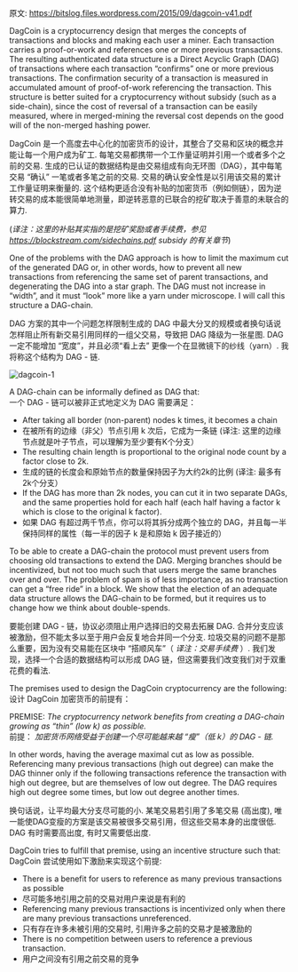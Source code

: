 原文: https://bitslog.files.wordpress.com/2015/09/dagcoin-v41.pdf  

DagCoin is a cryptocurrency design that merges the concepts of transactions and blocks and making each user a miner.
Each transaction carries a proof-or-work and references one or more previous transactions.
The resulting authenticated data structure is a Direct Acyclic Graph (DAG) of transactions where each transaction “confirms” one or more previous transactions.
The confirmation security of a transaction is measured in accumulated amount of proof-of-work referencing the transaction.
This structure is better suited for a cryptocurrency without subsidy (such as a side-chain), since the cost of reversal of a transaction can be easily measured, where in merged-mining the reversal cost depends on the good will of the non-merged hashing power.
 
DagCoin 是一个高度去中心化的加密货币的设计，其整合了交易和区块的概念并能让每一个用户成为矿工.
每笔交易都携带一个工作量证明并引用一个或者多个之前的交易.
生成的已认证的数据结构是由交易组成有向无环图（DAG），其中每笔交易 “确认” 一笔或者多笔之前的交易.
交易的确认安全性是以引用该交易的累计工作量证明来衡量的.
这个结构更适合没有补贴的加密货币（例如侧链），因为逆转交易的成本能很简单地测量，即逆转恶意的已联合的挖矿取决于善意的未联合的算力.

(*译注：这里的补贴其实指的是挖矿奖励或者手续费，参见 https://blockstream.com/sidechains.pdf subsidy 的有关章节*)

One of the problems with the DAG approach is how to limit the maximum cut of the generated DAG
or, in other words, how to prevent all new transactions from referencing the same set of parent transactions, and degenerating the DAG into a star graph.
The DAG must not increase in “width”, and it must “look” more like a yarn under microscope.
I will call this structure a DAG-chain.
  
DAG 方案的其中一个问题怎样限制生成的 DAG 中最大分叉的规模或者换句话说怎样阻止所有新交易引用同样的一组父交易，导致把 DAG 降级为一张星图.
DAG 一定不能增加 “宽度”，并且必须“看上去” 更像一个在显微镜下的纱线（yarn）.
我将称这个结构为 DAG - 链.


![dagcoin-1](https://user-images.githubusercontent.com/22833166/35629520-cb1f9c86-06d9-11e8-9914-f8918476265f.jpg)

A DAG-chain can be informally defined as DAG that:    
一个 DAG - 链可以被非正式地定义为 DAG 需要满足：

- After taking all border (non-parent) nodes k times, it becomes a chain
- 在被所有的边缘（非父）节点引用 k 次后，它成为一条链
(译注: 这里的边缘节点就是叶子节点，可以理解为至少要有K个分支）
- The resulting chain length is proportional to the original node count by a factor close to 2k.
- 生成的链的长度会和原始节点的数量保持因子为大约2k的比例
(译注: 最多有2k个分支）
- If the DAG has more than 2k nodes, you can cut it in two separate DAGs, and the same properties hold for each half (each half having a factor k which is close to the original k factor).
- 如果 DAG 有超过两千节点，你可以将其拆分成两个独立的 DAG，并且每一半保持同样的属性（每一半的因子 k 是和原始 k 因子接近的）

To be able to create a DAG-chain the protocol must prevent users from choosing old transactions to extend the DAG.
Merging branches should be incentivized, but not too much such that users merge the same branches over and over.
The problem of spam is of less importance, as no transaction can get a “free ride” in a block.
We show that the election of an adequate data structure allows the DAG-chain to be formed, but it requires us to change how we think about double-spends.
 
要能创建 DAG - 链，协议必须阻止用户选择旧的交易去拓展 DAG.
合并分支应该被激励，但不能太多以至于用户会反复地合并同一个分支.
垃圾交易的问题不是那么重要，因为没有交易能在区块中 “搭顺风车”（ _译注：交易手续费_ ）.
我们发现，选择一个合适的数据结构可以形成 DAG 链，但这需要我们改变我们对于双重花费的看法.



The premises used to design the DagCoin cryptocurrency are the following:  
设计 DagCoin 加密货币的前提有：

PREMISE: _The cryptocurrency network benefits from creating a DAG-chain growing as “thin” (low k) as possible._  
前提： _加密货币网络受益于创建一个尽可能越来越 “瘦”（低 k）的 DAG - 链._

In other words, having the average maximal cut as low as possible.
Referencing many previous
transactions (high out degree) can make the DAG thinner only if the following transactions reference the transaction with high out degree, but are themselves of low out degree.
The DAG requires high out degree some times, but low out degree another times.
 
换句话说，让平均最大分支尽可能的小.
某笔交易若引用了多笔交易 (高出度), 唯一能使DAG变瘦的方案是该交易被很多交易引用，但这些交易本身的出度很低.
DAG 有时需要高出度, 有时又需要低出度.

DagCoin tries to fulfill that premise, using an incentive structure such that:  
DagCoin 尝试使用如下激励来实现这个前提:

- There is a benefit for users to reference as many previous transactions as possible
-  尽可能多地引用之前的交易对用户来说是有利的
- Referencing many previous transactions is incentivized only when there are many previous transactions unreferenced.
- 只有存在许多未被引用的交易时, 引用许多之前的交易才是被激励的
- There is no competition between users to reference a previous transaction.
- 用户之间没有引用之前交易的竞争
